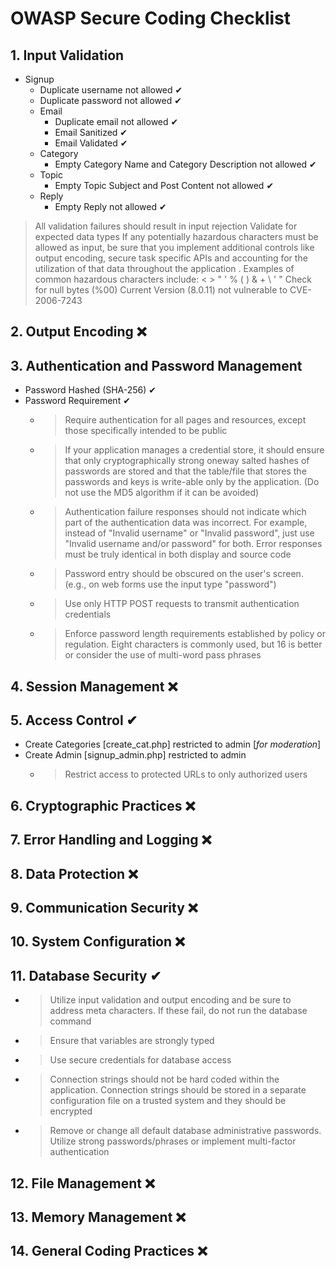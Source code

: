 # OWASP Secure Coding Checklist

## 1. Input Validation
- Signup
  - Duplicate username not allowed ✔
  - Duplicate password not allowed ✔
  - Email
    - Duplicate email not allowed ✔
    - Email Sanitized ✔
    - Email Validated ✔
  - Category 
    - Empty Category Name and Category Description not allowed ✔
  - Topic 
    - Empty Topic Subject and Post Content not allowed ✔
  - Reply 
    - Empty Reply not allowed ✔
 
> All validation failures should result in input rejection
> Validate for expected data types 
> If any potentially hazardous characters must be allowed as input, be sure that you implement additional controls like output encoding, secure task specific APIs and accounting for the utilization of that data throughout the application . Examples of common hazardous characters include: < > " ' % ( ) & + \ \' \" 
> Check for null bytes (%00) Current Version (8.0.11) not vulnerable to CVE-2006-7243
> 


## 2. Output Encoding ❌

## 3. Authentication and Password Management
- Password Hashed (SHA-256) ✔
- Password Requirement ✔
  - >Require authentication for all pages and resources, except those specifically intended to be public
  - >If your application manages a credential store, it should ensure that only cryptographically strong oneway salted hashes of passwords are stored and that the table/file that stores the passwords and keys is write-able only by the application. (Do not use the MD5 algorithm if it can be avoided) 
  - > Authentication failure responses should not indicate which part of the authentication data was incorrect. For example, instead of "Invalid username" or "Invalid password", just use "Invalid username and/or password" for both. Error responses must be truly identical in both display and source code
  - >Password entry should be obscured on the user's screen. (e.g., on web forms use the input type "password")
  - >Use only HTTP POST requests to transmit authentication credentials
  - > Enforce password length requirements established by policy or regulation. Eight characters is commonly used, but 16 is better or consider the use of multi-word pass phrases


## 4. Session Management ❌

## 5. Access Control ✔
- Create Categories [create_cat.php] restricted to admin [*for moderation*]
- Create Admin [signup_admin.php] restricted to admin
  - > Restrict access to protected URLs to only authorized users 

## 6. Cryptographic Practices ❌

## 7. Error Handling and Logging ❌

## 8. Data Protection ❌

## 9. Communication Security ❌

## 10. System Configuration ❌

## 11. Database Security ✔
- >Utilize input validation and output encoding and be sure to address meta characters. If these fail, do not run the database command
- >Ensure that variables are strongly typed
- >Use secure credentials for database access
- >Connection strings should not be hard coded within the application. Connection strings should be stored in a separate configuration file on a trusted system and they should be encrypted
- >Remove or change all default database administrative passwords. Utilize strong passwords/phrases or implement multi-factor authentication
## 12. File Management ❌

## 13. Memory Management ❌
## 14. General Coding Practices ❌
